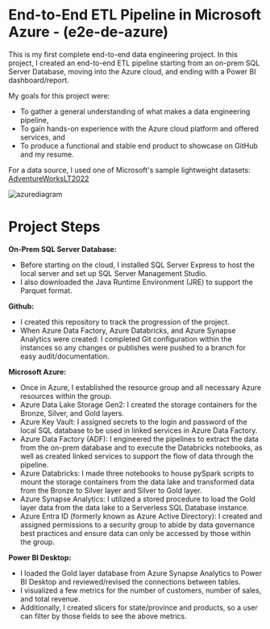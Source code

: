 # End-to-End ETL Pipeline in Microsoft Azure - (e2e-de-azure)

This is my first complete end-to-end data engineering project. In this project, I created an end-to-end ETL pipeline starting from an on-prem SQL Server Database, moving into the Azure cloud, and ending with a Power BI dashboard/report.

My goals for this project were:
- To gather a general understanding of what makes a data engineering pipeline,
- To gain hands-on experience with the Azure cloud platform and offered services, and
- To produce a functional and stable end product to showcase on GitHub and my resume.

For a data source, I used one of Microsoft's sample lightweight datasets: [AdventureWorksLT2022](https://github.com/Microsoft/sql-server-samples/releases/download/adventureworks/AdventureWorksLT2022.bak)

![azurediagram](https://github.com/user-attachments/assets/95abacf5-7a55-4122-a3ff-a9cb51b95ed7)

# Project Steps

**On-Prem SQL Server Database:**
- Before starting on the cloud, I installed SQL Server Express to host the local server and set up SQL Server Management Studio.
- I also downloaded the Java Runtime Environment (JRE) to support the Parquet format.

**Github:**
- I created this repository to track the progression of the project.
- When Azure Data Factory, Azure Databricks, and Azure Synapse Analytics were created: I completed Git configuration within the instances so any changes or publishes were pushed to a branch for easy audit/documentation.

**Microsoft Azure:**
- Once in Azure, I established the resource group and all necessary Azure resources within the group.
- Azure Data Lake Storage Gen2: I created the storage containers for the Bronze, Silver, and Gold layers.
- Azure Key Vault: I assigned secrets to the login and password of the local SQL database to be used in linked services in Azure Data Factory.
- Azure Data Factory (ADF): I engineered the pipelines to extract the data from the on-prem database and to execute the Databricks notebooks, as well as created linked services to support the flow of data through the pipeline.
- Azure Databricks: I made three notebooks to house pySpark scripts to mount the storage containers from the data lake and transformed data from the Bronze to Silver layer and Silver to Gold layer.
- Azure Synapse Analytics: I utilized a stored procedure to load the Gold layer data from the data lake to a Serverless SQL Database instance.
- Azure Entra ID (formerly known as Azure Active Directory): I created and assigned permissions to a security group to abide by data governance best practices and ensure data can only be accessed by those within the group.

**Power BI Desktop:**
- I loaded the Gold layer database from Azure Synapse Analytics to Power BI Desktop and reviewed/revised the connections between tables.
- I visualized a few metrics for the number of customers, number of sales, and total revenue.
- Additionally, I created slicers for state/province and products, so a user can filter by those fields to see the above metrics.

